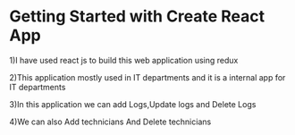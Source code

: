 # Getting Started with Create React App

1)I have used react js to build this web application using redux

2)This application mostly used in IT departments and it is a internal app for IT departments

3)In this application we can add Logs,Update logs and Delete Logs 

4)We can also Add technicians And Delete technicians 

